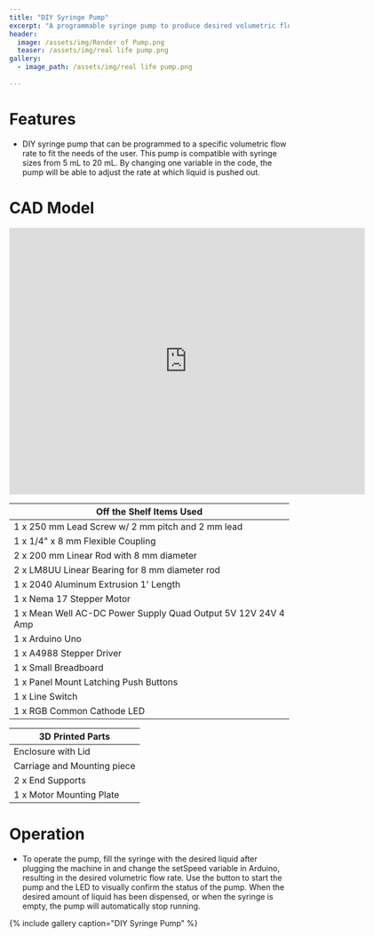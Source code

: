 ```yaml
---
title: "DIY Syringe Pump"
excerpt: "A programmable syringe pump to produce desired volumetric flow rates from 1 uL to 10 mL per minute."
header:
  image: /assets/img/Render of Pump.png
  teaser: /assets/img/real life pump.png
gallery:
  - image_path: /assets/img/real life pump.png
   
---
```



# Features
  * DIY syringe pump that can be programmed to a specific volumetric flow rate to fit the needs of the user. This pump is compatible with syringe sizes from 5 mL to 20 mL. By changing one variable in the code, the pump will be able to adjust the rate at which liquid is pushed out.

# CAD Model
<iframe src="https://vanderbilt643.autodesk360.com/shares/public/SH512d4QTec90decfa6e33a7298cdc6937a6?mode=embed" width="640" height="480" allowfullscreen="true" webkitallowfullscreen="true" mozallowfullscreen="true"  frameborder="0"></iframe>

| Off the Shelf Items Used | 
| -------- | 
| 1 x 250 mm Lead Screw w/ 2 mm pitch and 2 mm lead | 
| 1 x 1/4" x 8 mm Flexible Coupling | 
| 2 x 200 mm Linear Rod with 8 mm diameter |
| 2 x LM8UU Linear Bearing for 8 mm diameter rod |
| 1 x 2040 Aluminum Extrusion 1' Length |
| 1 x Nema 17 Stepper Motor |
| 1 x Mean Well AC-DC Power Supply Quad Output 5V 12V 24V 4 Amp |
| 1 x Arduino Uno |
| 1 x A4988 Stepper Driver |
| 1 x Small Breadboard |
| 1 x Panel Mount Latching Push Buttons |
| 1 x Line Switch |
| 1 x RGB Common Cathode LED |


| 3D Printed Parts | 
| -------- | 
| Enclosure with Lid |
| Carriage and Mounting piece |
| 2 x End Supports |
| 1 x Motor Mounting Plate |


# Operation 
  * To operate the pump, fill the syringe with the desired liquid after plugging the machine in and change the setSpeed variable in Arduino, resulting in the desired volumetric flow rate. Use the button to start the pump and the LED to visually confirm the status of the pump. When the desired amount of liquid has been dispensed, or when the syringe is empty, the pump will automatically stop running. 


{% include gallery caption="DIY Syringe Pump" %}

